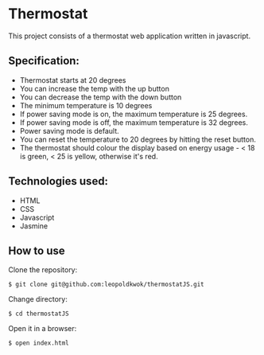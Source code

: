 Thermostat
===========

This project consists of a thermostat web application written in javascript.

Specification:
--------------
* Thermostat starts at 20 degrees</li>
* You can increase the temp with the up button</li>
* You can decrease the temp with the down button</li>
* The minimum temperature is 10 degrees</li>
* If power saving mode is on, the maximum temperature is 25 degrees.</li>
* If power saving mode is off, the maximum temperature is 32 degrees.</li>
* Power saving mode is default.</li>
* You can reset the temperature to 20 degrees by hitting the reset button.</li>
* The thermostat should colour the display based on energy usage - < 18 is green, < 25 is yellow, otherwise it's red.


Technologies used:
------------------

* HTML
* CSS
* Javascript
* Jasmine

How to use
-----------

Clone the repository:

```shell
$ git clone git@github.com:leopoldkwok/thermostatJS.git
```

Change directory:

```shell
$ cd thermostatJS
```

Open it in a browser:

```shell
$ open index.html
```